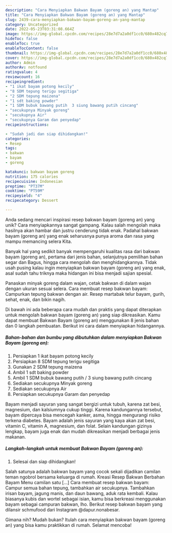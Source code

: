 ```yaml
---
description: "Cara Menyiapkan Bakwan Bayam (goreng an) yang Mantap"
title: "Cara Menyiapkan Bakwan Bayam (goreng an) yang Mantap"
slug: 2439-cara-menyiapkan-bakwan-bayam-goreng-an-yang-mantap
category: Uncategorized
date: 2022-05-23T03:31:08.664Z
image: https://img-global.cpcdn.com/recipes/28e7d7a2a0df1cc0/680x482cq70/bakwan-bayam-goreng-an-foto-resep-utama.jpg
hideToc: false
enableToc: true
enableTocContent: false
thumbnail: https://img-global.cpcdn.com/recipes/28e7d7a2a0df1cc0/680x482cq70/bakwan-bayam-goreng-an-foto-resep-utama.jpg
cover: https://img-global.cpcdn.com/recipes/28e7d7a2a0df1cc0/680x482cq70/bakwan-bayam-goreng-an-foto-resep-utama.jpg
author: Admin
authorAv: notfound
ratingvalue: 4
reviewcount: 16
recipeingredient:
- "1 ikat bayam potong kecily"
- "8 SDM tepung terigu segitiga"
- "2 SDM tepung maizena"
- "1 sdt baking powder"
- "1 SDM bubuk bawang putih  3 siung bawang putih cincang"
- "secukupnya Minyak goreng"
- "secukupnya Air"
- "secukupnya Garam dan penyedap"
recipeinstructions:

- "Sudah jadi dan siap dihidangkan!"
categories:
- Resep
tags:
- bakwan
- bayam
- goreng

katakunci: bakwan bayam goreng 
nutrition: 175 calories
recipecuisine: Indonesian
preptime: "PT37M"
cooktime: "PT59M"
recipeyield: "4"
recipecategory: Dessert

---
```





Anda sedang mencari inspirasi resep bakwan bayam (goreng an) yang unik? Cara menyiapkannya sangat gampang. Kalau salah mengolah maka hasilnya akan hambar dan justru cenderung tidak enak. Padahal bakwan bayam (goreng an) yang enak seharusnya punya aroma dan rasa yang mampu memancing selera Kita.





Banyak hal yang sedikit banyak mempengaruhi kualitas rasa dari bakwan bayam (goreng an), pertama dari jenis bahan, selanjutnya pemilihan bahan segar dan Bagus, hingga cara mengolah dan menghidangkannya. Tidak usah pusing kalau ingin menyiapkan bakwan bayam (goreng an) yang enak,      asal sudah tahu triknya maka hidangan ini bisa menjadi sajian spesial.














Panaskan minyak goreng dalam wajan, cetak bakwan di dalam wajan dengan ukuran sesuai selera. Cara membuat resep bakwan bayam: Campurkan tepung bakwan dengan air. Resep martabak telur bayam, gurih, sehat, enak, dan bikin nagih.






Di bawah ini ada beberapa cara mudah dan praktis yang dapat diterapkan untuk mengolah bakwan bayam (goreng an) yang siap dikreasikan. Kamu dapat membuat Bakwan Bayam (goreng an) menggunakan 8 jenis bahan dan 0 langkah pembuatan. Berikut ini cara dalam menyiapkan hidangannya.

<!--inarticleads1-->

##### Bahan-bahan dan bumbu yang dibutuhkan dalam menyiapkan Bakwan Bayam (goreng an):

1. Persiapkan 1 ikat bayam potong kecily
1. Persiapkan 8 SDM tepung terigu segitiga
1. Gunakan 2 SDM tepung maizena
1. Ambil 1 sdt baking powder
1. Ambil 1 SDM bubuk bawang putih / 3 siung bawang putih cincang
1. Sediakan secukupnya Minyak goreng
1. Sediakan secukupnya Air
1. Persiapkan secukupnya Garam dan penyedap


Bayam menjadi sayuran yang sangat bergizi untuk tubuh, karena zat besi, magnesium, dan kalsiumnya cukup tinggi. Karena kandungannya tersebut, bayam dipercaya bisa mencegah kanker, asma, hingga mengurangi risiko terkena diabetes. Bayam adalah jenis sayuran yang kaya akan zat besi, vitamin C, vitamin A, magnesium, dan folat. Selain kandungan gizinya lengkap, bayam juga enak dan mudah dikreasikan menjadi berbagai jenis makanan. 

<!--inarticleads2-->

##### Langkah-langkah untuk membuat Bakwan Bayam (goreng an):


1. Selesai dan siap dihidangkan!

Salah satunya adalah bakwan bayam yang cocok sekali dijadikan camilan teman ngobrol bersama keluarga di rumah. Kreasi Resep Bakwan Berbahan Bayam Menu camilan satu […] Cara membuat resep bakwan bayam: Campur semua bahan tepung, tambahkan air secukupnya. Tambahkan irisan bayam, jagung manis, dan daun bawang, aduk rata kembali. Kalau biasanya kubis dan wortel sebagai isian, kamu bisa berkreasi menggunakan bayam sebagai campuran bakwan, lho. Berikut resep bakwan bayam yang dilansir schmufood dari Instagram @dapur.nonabesar. 

Gimana nih? Mudah bukan? Itulah cara menyiapkan bakwan bayam (goreng an) yang bisa kamu praktikkan di rumah. Selamat mencoba!
